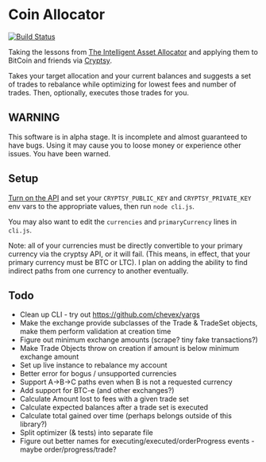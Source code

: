 Coin Allocator
==============

[![Build Status](https://travis-ci.org/nfriedly/Coin-Allocator.png?branch=master)](https://travis-ci.org/nfriedly/Coin-Allocator)

Taking the lessons from [The Intelligent Asset Allocator](http://www.amazon.com/gp/product/0071362363/ref=as_li_ss_il?ie=UTF8&camp=1789&creative=390957&creativeASIN=0071362363&linkCode=as2&tag=nfriedly-20) and applying them to BitCoin and friends via [Cryptsy](https://www.cryptsy.com/users/register?refid=154285).

Takes your target allocation and your current balances and suggests a set of trades to rebalance while optimizing for lowest fees and number of trades. Then, optionally, executes those trades for you.

WARNING
------------

This software is in alpha stage. It is incomplete and almost guaranteed to have bugs. Using it may cause you to loose money or experience other issues. You have been warned.

Setup
-----

[Turn on the API](https://www.cryptsy.com/users/settings) and set your `CRYPTSY_PUBLIC_KEY` and `CRYPTSY_PRIVATE_KEY` env vars to the appropriate values, then run `node cli.js`. 

You may also want to edit the `currencies` and `primaryCurrency` lines in `cli.js`. 

Note: all of your currencies must be directly convertible to your primary currency via the cryptsy API, or it will fail. (This means, in effect, that your primary currency must be BTC or LTC). I plan on adding the ability to find indirect paths from one currency to another eventually.

Todo
----

* Clean up CLI - try out https://github.com/chevex/yargs
* Make the exchange provide subclasses of the Trade & TradeSet objects, make them perform validation at creation time
* Figure out minimum exchange amounts (scrape? tiny fake transactions?)
* Make Trade Objects throw on creation if amount is below minimum exchange amount
* Set up live instance to rebalance my account
* Better error for bogus / unsupported currencies
* Support A->B->C paths even when B is not a requested currency
* Add support for BTC-e (and other exchanges?)
* Calculate Amount lost to fees with a given trade set
* Calculate expected balances after a trade set is executed
* Calculate total gained over time (perhaps belongs outside of this library?)
* Split optimizer (& tests) into separate file
* Figure out better names for executing/executed/orderProgress events - maybe order/progress/trade?
